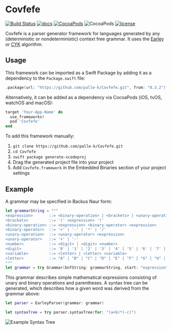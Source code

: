 # Covfefe

[![Build Status](https://travis-ci.org/palle-k/Covfefe.svg?branch=master)](https://travis-ci.org/palle-k/Covfefe)
[![docs](https://cdn.rawgit.com/palle-k/Covfefe/66add420af3ce1801629d72ef0eedb9a30af584b/docs/badge.svg)](https://palle-k.github.io/Covfefe/)
[![CocoaPods](https://img.shields.io/cocoapods/v/Covfefe.svg)](https://cocoapods.org/pods/Covfefe)
![CocoaPods](https://img.shields.io/cocoapods/p/Covfefe.svg)
[![license](https://img.shields.io/github/license/palle-k/Covfefe.svg)](https://github.com/palle-k/Covfefe/blob/master/License)

Covfefe is a parser generator framework for languages generated by any (deterministic or nondeterministic) context free grammar.
It uses the [Earley](https://en.wikipedia.org/wiki/Earley_parser) or [CYK](https://en.wikipedia.org/wiki/CYK_algorithm) algorithm.

## Usage

This framework can be imported as a Swift Package by adding it as a dependency to the `Package.swift` file:
```swift
.package(url: "https://github.com/palle-k/Covfefe.git", from: "0.3.2")
```

Alternatively, it can be added as a dependency via CocoaPods (iOS, tvOS, watchOS and macOS):
```ruby
target 'Your-App-Name' do
  use_frameworks!
  pod 'Covfefe'
end
```

To add this framework manually:

1. `git clone https://github.com/palle-k/Covfefe.git`
2. `cd Covfefe`
3. `swift package generate-xcodeproj`
4. Drag the generated project file into your project
5. Add `Covfefe.framework` in the Embedded Binaries section of your project settings

## Example

A grammar may be specified in Backus Naur form:

```swift
let grammarString = """
<expression>       ::= <binary-operation> | <brackets> | <unary-operation> | <number> | <variable>
<brackets>         ::= '(' <expression> ')'
<binary-operation> ::= <expression> <binary-operator> <expression>
<binary-operator>  ::= '+' | '-' | '*' | '/'
<unary-operation>  ::= <unary-operator> <expression>
<unary-operator>   ::= '+' | '-'
<number>           ::= <digit> | <digit> <number>
<digit>            ::= '0' | '1' | '2' | '3' | '4' | '5' | '6' | '7' | '8' | '9'
<variable>         ::= <letter> | <letter> <variable>
<letter>           ::= "A" | "B" | "C" | "D" | "E" | "F" | "G" | "H" | "I" | "J" | "K" | "L" | "M" | "N" | "O" | "P" | "Q" | "R" | "S" | "T" | "U" | "V" | "W" | "X" | "Y" | "Z" | "a" | "b" | "c" | "d" | "e" | "f" | "g" | "h" | "i" | "j" | "k" | "l" | "m" | "n" | "o" | "p" | "q" | "r" | "s" | "t" | "u" | "v" | "w" | "x" | "y" | "z"
"""
let grammar = try Grammar(bnfString: grammarString, start: "expression")
```

This grammar describes simple mathematical expressions consisting of unary and binary operations and parentheses.
A syntax tree can be generated, which describes how a given word was derived from the grammar above:

 ```swift
let parser = EarleyParser(grammar: grammar)
 
let syntaxTree = try parser.syntaxTree(for: "(a+b)*(-c)")
 ```

![Example Syntax Tree](https://raw.githubusercontent.com/palle-k/Covfefe/master/example-syntax-tree.png)

